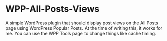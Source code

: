 # WPP-All-Posts-Views
A simple WordPress plugin that should display post views on the All Posts page using WordPress Popular Posts. At the time of writing this, it works for me. You can use the WPP Tools page to change things like cache timing.
